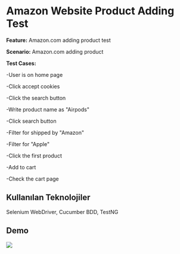 # Amazon Website Product Adding Test

**Feature:** Amazon.com adding product test

  **Scenario:** Amazon.com adding product

  **Test Cases:**

-User is on home page

  -Click accept cookies

  -Click the search button

  -Write product name as "Airpods"

  -Click search button

  -Filter for shipped by "Amazon"

  -Filter for "Apple"

  -Click the first product

  -Add to cart

  -Check the cart page



## Kullanılan Teknolojiler

Selenium WebDriver, Cucumber BDD, TestNG

  
## Demo

![](amazon.gif)

